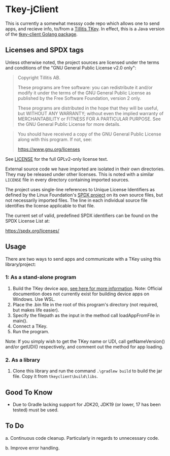 # Tkey-jClient
This is currently a somewhat messsy code repo which allows one to send apps, and recieve info, to/from a [Tillitis TKey](tillitis.se). In effect, this is a Java version of the [tkey-client Golang package](https://github.com/tillitis/tkeyclient). 

## Licenses and SPDX tags

Unless otherwise noted, the project sources are licensed under the
terms and conditions of the "GNU General Public License v2.0 only":

> Copyright Tillitis AB.
>
> These programs are free software: you can redistribute it and/or
> modify it under the terms of the GNU General Public License as
> published by the Free Software Foundation, version 2 only.
>
> These programs are distributed in the hope that they will be useful,
> but WITHOUT ANY WARRANTY; without even the implied warranty of
> MERCHANTABILITY or FITNESS FOR A PARTICULAR PURPOSE. See the GNU
> General Public License for more details.

> You should have received a copy of the GNU General Public License
> along with this program. If not, see:
>
> https://www.gnu.org/licenses

See [LICENSE](LICENSE) for the full GPLv2-only license text.

External source code we have imported are isolated in their own
directories. They may be released under other licenses. This is noted
with a similar `LICENSE` file in every directory containing imported
sources.

The project uses single-line references to Unique License Identifiers
as defined by the Linux Foundation's [SPDX project](https://spdx.org/)
on its own source files, but not necessarily imported files. The line
in each individual source file identifies the license applicable to
that file.

The current set of valid, predefined SPDX identifiers can be found on
the SPDX License List at:

https://spdx.org/licenses/

## Usage
There are two ways to send apps and communicate with a TKey using this library/project:

### 1: As a stand-alone program

1. Build the TKey device app, [see here for more information](https://github.com/tillitis/tillitis-key1-apps). Note: Official documention does not currently exist for building device apps on Windows. Use WSL.
2. Place the .bin file in the root of this program's directory (not required, but makes life easier).
3. Specify the filepath as the input in the method call loadAppFromFile in main().
4. Connect a TKey.
5. Run the program.

Note: If you simply wish to get the TKey name or UDI, call getNameVersion() and/or getUDI() respectively, and comment out the method for app loading.

### 2. As a library
1. Clone this library and run the command ```.\gradlew build``` to build the jar file. Copy it from ```tkeyclient\build\libs```. 

## Good To Know
- Due to Gradle lacking support for JDK20, JDK19 (or lower, 17 has been tested) must be used.
  
## To Do

a. Continuous code cleanup. Particularly in regards to unnecessary code. 

b. Improve error handling.
